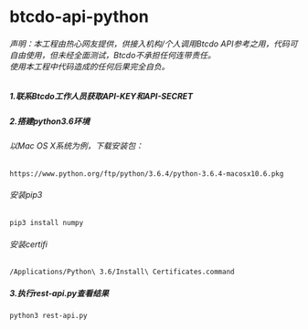 # btcdo-api-python

###### 声明：本工程由热心网友提供，供接入机构/个人调用Btcdo API参考之用，代码可自由使用，但未经全面测试，Btcdo不承担任何连带责任。<br>使用本工程中代码造成的任何后果完全自负。

##### 1.联系Btcdo工作人员获取API-KEY和API-SECRET

##### 2.搭建python3.6环境

###### 以Mac OS X系统为例，下载安装包：

```
https://www.python.org/ftp/python/3.6.4/python-3.6.4-macosx10.6.pkg
```

###### 安装pip3

```shell
pip3 install numpy 
```

###### 安装certifi

```shell
/Applications/Python\ 3.6/Install\ Certificates.command
```

##### 3.执行rest-api.py查看结果

```shell
python3 rest-api.py 
```

